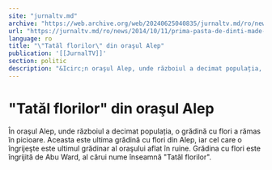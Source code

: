 ```yaml
---
site: "jurnaltv.md"
archive: "https://web.archive.org/web/20240625040835/jurnaltv.md/ro/news/2014/10/11/prima-pasta-de-dinti-made-in-moldova-10066103/"
url: "https://jurnaltv.md/ro/news/2014/10/11/prima-pasta-de-dinti-made-in-moldova-10066103/"
language: ro
title: "\"Tatăl florilor\" din oraşul Alep"
publication: '[[JurnalTV]]'
section: politic
description: "&Icirc;n oraşul Alep, unde războiul a decimat populația, o grădină cu flori a rămas &icirc;n picioare. Aceasta este ultima grădină cu flori din Alep,..."
---
```


# "Tatăl florilor" din oraşul Alep

În oraşul Alep, unde războiul a decimat populația, o grădină cu flori a rămas în picioare. Aceasta este ultima grădină cu flori din Alep, iar cel care o îngrijeşte este ultimul grădinar al oraşului aflat în ruine. Grădina cu flori este îngrijită de Abu Ward, al cărui nume înseamnă "Tatăl florilor".
